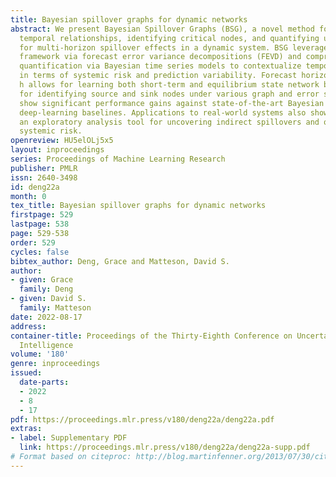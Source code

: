 ```yaml
---
title: Bayesian spillover graphs for dynamic networks
abstract: We present Bayesian Spillover Graphs (BSG), a novel method for learning
  temporal relationships, identifying critical nodes, and quantifying uncertainty
  for multi-horizon spillover effects in a dynamic system. BSG leverages both an interpretable
  framework via forecast error variance decompositions (FEVD) and comprehensive uncertainty
  quantification via Bayesian time series models to contextualize temporal relationships
  in terms of systemic risk and prediction variability. Forecast horizon hyperparameter
  h allows for learning both short-term and equilibrium state network behaviors. Experiments
  for identifying source and sink nodes under various graph and error specifications
  show significant performance gains against state-of-the-art Bayesian Networks and
  deep-learning baselines. Applications to real-world systems also showcase BSG as
  an exploratory analysis tool for uncovering indirect spillovers and quantifying
  systemic risk.
openreview: HU5elOLj5x5
layout: inproceedings
series: Proceedings of Machine Learning Research
publisher: PMLR
issn: 2640-3498
id: deng22a
month: 0
tex_title: Bayesian spillover graphs for dynamic networks
firstpage: 529
lastpage: 538
page: 529-538
order: 529
cycles: false
bibtex_author: Deng, Grace and Matteson, David S.
author:
- given: Grace
  family: Deng
- given: David S.
  family: Matteson
date: 2022-08-17
address:
container-title: Proceedings of the Thirty-Eighth Conference on Uncertainty in Artificial
  Intelligence
volume: '180'
genre: inproceedings
issued:
  date-parts:
  - 2022
  - 8
  - 17
pdf: https://proceedings.mlr.press/v180/deng22a/deng22a.pdf
extras:
- label: Supplementary PDF
  link: https://proceedings.mlr.press/v180/deng22a/deng22a-supp.pdf
# Format based on citeproc: http://blog.martinfenner.org/2013/07/30/citeproc-yaml-for-bibliographies/
---
```

